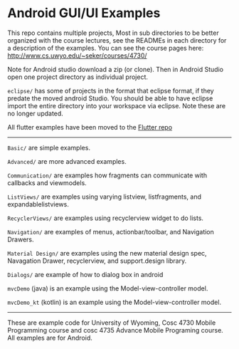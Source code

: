 Android GUI/UI Examples
===========

This repo contains multiple projects, Most in sub directories to be better organized with the course lectures, see the READMEs in each directory for a description of the examples.   You can see the course pages here: http://www.cs.uwyo.edu/~seker/courses/4730/

Note for Android studio download a zip (or clone).  Then in Android Studio open one project directory as individual project. 

`eclipse/`  has some of projects in the format that eclipse format, if they predate the moved android Studio.  You should be able to have eclipse import the entire directory into your workspace via eclipse.  Note these are no longer updated.

All flutter examples have been moved to the [Flutter repo](https://github.com/JimSeker/flutter)

---

`Basic/` are simple examples. 

`Advanced/` are more advanced examples. 

`Communication/` are examples how fragments can communicate with callbacks and viewmodels. 

`ListViews/` are examples using varying listview, listfragments, and expandablelistviews. 

`RecyclerViews/` are examples using recyclerview widget to do lists.  

`Navigation/` are examples of menus, actionbar/toolbar, and Navigation Drawers. 

`Material Design/` are examples using the new material design spec, Navagation Drawer, recyclerview, and support.design library.    

`Dialogs/` are example of how to dialog box in android

`mvcDemo` (java) is an example using the Model-view-controller model.

`mvcDemo_kt` (kotlin) is an example using the Model-view-controller model.

--- 

These are example code for University of Wyoming, Cosc 4730 Mobile Programming course and cosc 4735 Advance Mobile Programing course. 
All examples are for Android.
